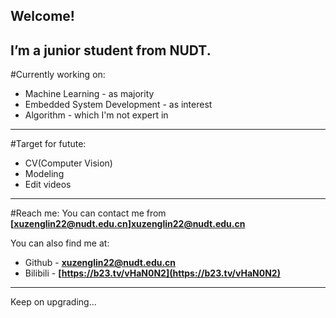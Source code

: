## Welcome!

<!--
**aksoomakseem/aksoomakseem** is a ✨ _special_ ✨ repository because its `README.md` (this file) appears on your GitHub profile.

Here are some ideas to get you started:

- 🔭 I’m currently working on ...
- 🌱 I’m currently learning ...
- 👯 I’m looking to collaborate on ...
- 🤔 I’m looking for help with ...
- 💬 Ask me about ...
- 📫 How to reach me: ...
- 😄 Pronouns: ...
- ⚡ Fun fact: ...
-->

I’m a junior student from NUDT.
---
#Currently working on:
- Machine Learning \- as majority
- Embedded System Development \- as interest
- Algorithm \- which I'm not expert in
---
#Target for futute:
- CV(Computer Vision)
- Modeling
- Edit videos
---
#Reach me:
You can contact me from **[xuzenglin22@nudt.edu.cn]<xuzenglin22@nudt.edu.cn>**

You can also find me at:
- Github \- **[xuzenglin22@nudt.edu.cn](https://github.com/aksoomakseem)**
- Bilibili \- **[https://b23.tv/vHaN0N2](https://b23.tv/vHaN0N2)**
---
Keep on upgrading...

